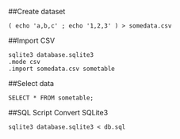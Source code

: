 ##Create dataset
```
( echo 'a,b,c' ; echo '1,2,3' ) > somedata.csv
```
##Import CSV
```
sqlite3 database.sqlite3
.mode csv
.import somedata.csv sometable
```
##Select data
```
SELECT * FROM sometable;
```
##SQL Script Convert SQLite3
```
sqlite3 database.sqlite3 < db.sql
```
